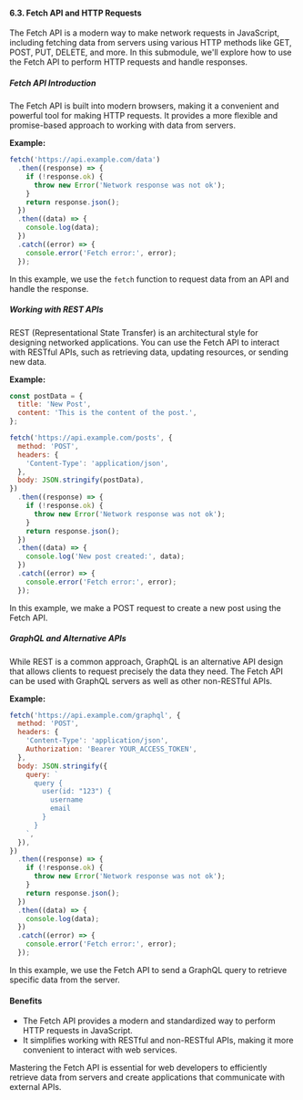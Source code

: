 #### 6.3. Fetch API and HTTP Requests

The Fetch API is a modern way to make network requests in JavaScript, including fetching data from servers using various HTTP methods like GET, POST, PUT, DELETE, and more. In this submodule, we'll explore how to use the Fetch API to perform HTTP requests and handle responses.

##### Fetch API Introduction

The Fetch API is built into modern browsers, making it a convenient and powerful tool for making HTTP requests. It provides a more flexible and promise-based approach to working with data from servers.

**Example:**

```javascript
fetch('https://api.example.com/data')
  .then((response) => {
    if (!response.ok) {
      throw new Error('Network response was not ok');
    }
    return response.json();
  })
  .then((data) => {
    console.log(data);
  })
  .catch((error) => {
    console.error('Fetch error:', error);
  });
```

In this example, we use the `fetch` function to request data from an API and handle the response.

##### Working with REST APIs

REST (Representational State Transfer) is an architectural style for designing networked applications. You can use the Fetch API to interact with RESTful APIs, such as retrieving data, updating resources, or sending new data.

**Example:**

```javascript
const postData = {
  title: 'New Post',
  content: 'This is the content of the post.',
};

fetch('https://api.example.com/posts', {
  method: 'POST',
  headers: {
    'Content-Type': 'application/json',
  },
  body: JSON.stringify(postData),
})
  .then((response) => {
    if (!response.ok) {
      throw new Error('Network response was not ok');
    }
    return response.json();
  })
  .then((data) => {
    console.log('New post created:', data);
  })
  .catch((error) => {
    console.error('Fetch error:', error);
  });
```

In this example, we make a POST request to create a new post using the Fetch API.

##### GraphQL and Alternative APIs

While REST is a common approach, GraphQL is an alternative API design that allows clients to request precisely the data they need. The Fetch API can be used with GraphQL servers as well as other non-RESTful APIs.

**Example:**

```javascript
fetch('https://api.example.com/graphql', {
  method: 'POST',
  headers: {
    'Content-Type': 'application/json',
    Authorization: 'Bearer YOUR_ACCESS_TOKEN',
  },
  body: JSON.stringify({
    query: `
      query {
        user(id: "123") {
          username
          email
        }
      }
    `,
  }),
})
  .then((response) => {
    if (!response.ok) {
      throw new Error('Network response was not ok');
    }
    return response.json();
  })
  .then((data) => {
    console.log(data);
  })
  .catch((error) => {
    console.error('Fetch error:', error);
  });
```

In this example, we use the Fetch API to send a GraphQL query to retrieve specific data from the server.

#### Benefits

- The Fetch API provides a modern and standardized way to perform HTTP requests in JavaScript.
- It simplifies working with RESTful and non-RESTful APIs, making it more convenient to interact with web services.

Mastering the Fetch API is essential for web developers to efficiently retrieve data from servers and create applications that communicate with external APIs.
